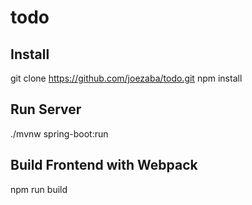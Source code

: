 # todo

## Install
git clone https://github.com/joezaba/todo.git
npm install


## Run Server
./mvnw spring-boot:run


## Build Frontend with Webpack
npm run build
